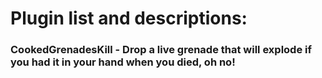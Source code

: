 # Plugin list and descriptions:

### CookedGrenadesKill - Drop a live grenade that will explode if you had it in your hand when you died, oh no!
